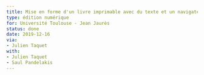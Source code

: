 ```yaml
---
title: Mise en forme d'un livre imprimable avec du texte et un navigateur web
type: édition numérique
for: Université Toulouse - Jean Jaurès
status: done
date: 2019-12-16
via:
- Julien Taquet
with:
- Julien Taquet
- Saul Pandelakis
---
```


